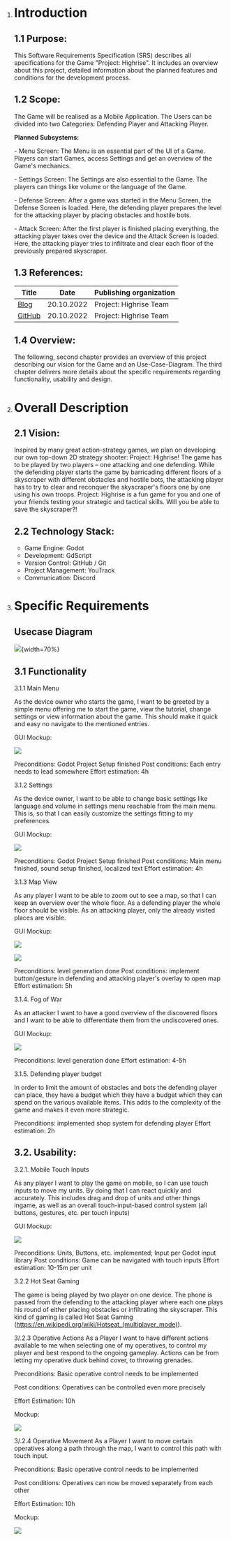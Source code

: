 1. # **Introduction**

   ## **1.1 Purpose:**

   This Software Requirements Specification (SRS) describes all specifications for the Game "Project: Highrise". It includes an overview about this project, detailed information about the planned features and conditions for the development process.

   ## 1.2 Scope:

   The Game will be realised as a Mobile Application.
   The Users can be divided into two Categories: Defending Player and Attacking Player.

   **Planned Subsystems:**

   \- Menu Screen:
   The Menu is an essential part of the UI of a Game. Players can start Games, access Settings and get an overview of the Game's mechanics.

   \- Settings Screen:
   The Settings are also essential to the Game. The players can things like volume or the language of the Game.

   \- Defense Screen:
   After a game was started in the Menu Screen, the Defense Screen is loaded. Here, the defending player prepares the level for the attacking player by placing obstacles and hostile bots.

   \- Attack Screen:
   After the first player is finished placing everything, the attacking player takes over the device and the Attack Screen is loaded. Here, the attacking player tries to infiltrate and clear each floor of the previously prepared skyscraper.

   ## 1.3 References:

   | **Title** | **Date** | **Publishing organization** |
   | --- | --- | --- |
   | [Blog](https://medium.com/@projecthighrise) | 20.10.2022 | Project: Highrise Team |
   | [GitHub](https://github.com/cesarandr/highrise) | 20.10.2022 | Project: Highrise Team |

   ## 1.4 Overview:

   The following, second chapter provides an overview of this project describing our vision for the Game and an Use-Case-Diagram. The third chapter delivers more details about the specific requirements regarding functionality, usability and design.

   

   

2. # Overall Description

   ## 2.1 Vision:

   Inspired by many great action-strategy games, we plan on developing our own top-down 2D strategy shooter: Project: Highrise! The game has to be played by two players – one attacking and one defending. While the defending player starts the game by barricading different floors of a skyscraper with different obstacles and hostile bots, the attacking player has to try to clear and reconquer the skyscraper's floors one by one using his own troops. Project: Highrise is a fun game for you and one of your friends testing your strategic and tactical skills. Will you be able to save the skyscraper?!

   ## 2.2 Technology Stack:

   * Game Engine: Godot
   * Development: GdScript
   * Version Control: GitHub / Git
   * Project Management: YouTrack
   * Communication: Discord

     

     

3. # Specific Requirements

   ## Usecase Diagram

   ![](pictures/usecase_diagram/usecase_diagram.png){width=70%}

   ## 3.1 Functionality
   3\.1.1 Main Menu

   As the device owner who starts the game, I want to be greeted by a simple menu offering me to start the game, view the tutorial, change settings or view information about the game. This should make it quick and easy no navigate to the mentioned entries.

   GUI Mockup:

   ![](pictures/mockups/main_menu.png)

   Preconditions: Godot Project Setup finished
   Post conditions: Each entry needs to lead somewhere
   Effort estimation: 4h

   3\.1.2 Settings

   As the device owner, I want to be able to change basic settings like language and volume in settings menu reachable from the main menu. This is, so that I can easily customize the settings fitting to my preferences.

   GUI Mockup:

   ![](pictures/mockups/settings.png)

   Preconditions: Godot Project Setup finished
   Post conditions: Main menu finished, sound setup finished, localized text
   Effort estimation: 4h

   3\.1.3 Map View

   As any player I want to be able to zoom out to see a map, so that I can keep an overview over the whole floor. As a defending player the whole floor should be visible. As an attacking player, only the already visited places are visible.

   GUI Mockup:

   ![](pictures/mockups/map_view_attack.png)

   ![](pictures/mockups/map_view_defense.png)

   Preconditions: level generation done
   Post conditions: implement button/gesture in defending and attacking player's overlay to open map
   Effort estimation: 5h

   3\.1.4. Fog of War

   As an attacker I want to have a good overview of the discovered floors and I want to be able to differentiate them from the undiscovered ones.

   GUI Mockup:

   ![](pictures/mockups/fog_of_war.png)

   Preconditions: level generation done
   Effort estimation: 4-5h

   3\.1.5. Defending player budget

   In order to limit the amount of obstacles and bots the defending player can place, they have a budget which they have a budget which they can spend on the various available items. This adds to the complexity of the game and makes it even more strategic.

   Preconditions: implemented shop system for defending player
   Effort estimation: 2h

   ## 3.2. Usability:

   3\.2.1. Mobile Touch Inputs

   As any player I want to play the game on mobile, so I can use touch inputs to move my units. By doing that I can react quickly and accurately. This includes drag and drop of units and other things ingame, as well as an overall touch-input-based control system (all buttons, gestures, etc. per touch inputs)

   GUI Mockup:

   ![](pictures/mockups/mobile_touch_input.png)

   Preconditions: Units, Buttons, etc. implemented; Input per Godot input library
   Post conditions: Game can be navigated with touch inputs
   Effort estimation: 10-15m per unit

   3\.2.2 Hot Seat Gaming

   The game is being played by two player on one device. The phone is passed from the defending to the attacking player where each one plays his round of either placing obstacles or infiltrating the skyscraper. This kind of gaming is called Hot Seat Gaming (<https://en.wikipedi.org/wiki/Hotseat_(multiplayer_mode)>).

   3/.2.3 Operative Actions 
   As a Player I want to have different actions available to me when selecting one of my operatives, to control my player and best respond to         the ongoing gameplay.
   Actions can be from letting my operative duck behind cover, to throwing grenades.
      
   Preconditions: Basic operative control needs to be implemented
      
   Post conditions: Operatives can be controlled even more precisely
      
   Effort Estimation: 10h
      
   Mockup:

   ![](pictures/mockups/player_actions_menu.png)

   3/.2.4 Operative Movement 
   As a Player I want to move certain operatives along a path through the map, I want to control this path with touch input.
      
   Preconditions: Basic operative control needs to be implemented
      
   Post conditions: Operatives can now be moved separately from each other
      
   Effort Estimation: 10h
      
   Mockup:

   ![](pictures/mockups/player_movement.png)
